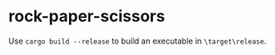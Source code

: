 # rock-paper-scissors

Use <code>cargo build --release</code> to build an executable in <code>\target\release</code>.
